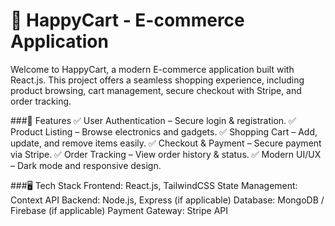 # 🛒 HappyCart - E-commerce Application
Welcome to HappyCart, a modern E-commerce application built with React.js. This project offers a seamless shopping experience, including product browsing, cart management, secure checkout with Stripe, and order tracking.

###🚀 Features
✅ User Authentication – Secure login & registration.
✅ Product Listing – Browse electronics and gadgets.
✅ Shopping Cart – Add, update, and remove items easily.
✅ Checkout & Payment – Secure payment via Stripe.
✅ Order Tracking – View order history & status.
✅ Modern UI/UX – Dark mode and responsive design.

###🖥️ Tech Stack
Frontend: React.js, TailwindCSS
State Management: Context API
Backend: Node.js, Express (if applicable)
Database: MongoDB / Firebase (if applicable)
Payment Gateway: Stripe API
